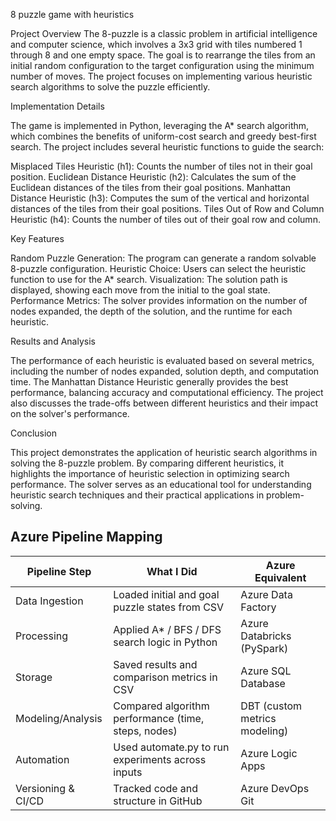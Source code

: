 8 puzzle game with heuristics 


Project Overview
 The 8-puzzle is a classic problem in artificial intelligence and computer science, which involves a 3x3 grid with tiles numbered 1 through 8 and one empty space. The goal is to rearrange the tiles from an initial random configuration to the target configuration using the minimum number of moves. The project focuses on implementing various heuristic search algorithms to solve the puzzle efficiently.

Implementation Details

The game is implemented in Python, leveraging the A* search algorithm, which combines the benefits of uniform-cost search and greedy best-first search. The project includes several heuristic functions to guide the search:

Misplaced Tiles Heuristic (h1): Counts the number of tiles not in their goal position.
Euclidean Distance Heuristic (h2): Calculates the sum of the Euclidean distances of the tiles from their goal positions.
Manhattan Distance Heuristic (h3): Computes the sum of the vertical and horizontal distances of the tiles from their goal positions.
Tiles Out of Row and Column Heuristic (h4): Counts the number of tiles out of their goal row and column.

Key Features

Random Puzzle Generation: The program can generate a random solvable 8-puzzle configuration.
Heuristic Choice: Users can select the heuristic function to use for the A* search.
Visualization: The solution path is displayed, showing each move from the initial to the goal state.
Performance Metrics: The solver provides information on the number of nodes expanded, the depth of the solution, and the runtime for each heuristic.

Results and Analysis

The performance of each heuristic is evaluated based on several metrics, including the number of nodes expanded, solution depth, and computation time. The Manhattan Distance Heuristic generally provides the best performance, balancing accuracy and computational efficiency. The project also discusses the trade-offs between different heuristics and their impact on the solver's performance.


Conclusion

This project demonstrates the application of heuristic search algorithms in solving the 8-puzzle problem. By comparing different heuristics, it highlights the importance of heuristic selection in optimizing search performance. The solver serves as an educational tool for understanding heuristic search techniques and their practical applications in problem-solving.

## Azure Pipeline Mapping

| Pipeline Step       | What I Did                                                | Azure Equivalent              |
|---------------------|-----------------------------------------------------------|-------------------------------|
| Data Ingestion      | Loaded initial and goal puzzle states from CSV            | Azure Data Factory            |
| Processing          | Applied A* / BFS / DFS search logic in Python             | Azure Databricks (PySpark)    |
| Storage             | Saved results and comparison metrics in CSV               | Azure SQL Database            |
| Modeling/Analysis   | Compared algorithm performance (time, steps, nodes)       | DBT (custom metrics modeling) |
| Automation          | Used automate.py to run experiments across inputs         | Azure Logic Apps              |
| Versioning & CI/CD  | Tracked code and structure in GitHub                      | Azure DevOps Git              |

